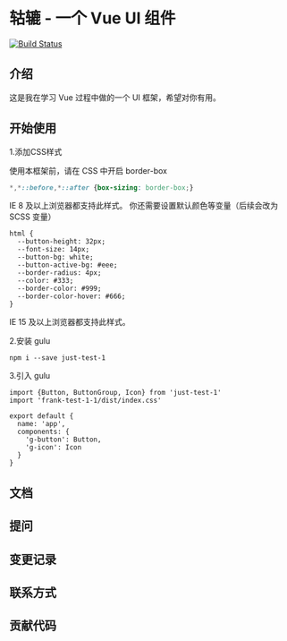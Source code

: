 # 轱辘 - 一个 Vue UI 组件
[![Build Status](https://travis-ci.com/JaniceZD/gulu-demo.svg?branch=master)](https://travis-ci.com/JaniceZD/gulu-demo)

## 介绍
这是我在学习 Vue 过程中做的一个 UI 框架，希望对你有用。

## 开始使用
1.添加CSS样式

使用本框架前，请在 CSS 中开启 border-box
```css
*,*::before,*::after {box-sizing: border-box;}
```
IE 8 及以上浏览器都支持此样式。
你还需要设置默认颜色等变量（后续会改为 SCSS 变量）
```
html {
  --button-height: 32px;
  --font-size: 14px;
  --button-bg: white;
  --button-active-bg: #eee;
  --border-radius: 4px;
  --color: #333;
  --border-color: #999;
  --border-color-hover: #666;
}
```
IE 15 及以上浏览器都支持此样式。

2.安装 gulu
```
npm i --save just-test-1
```
3.引入 gulu
```
import {Button, ButtonGroup, Icon} from 'just-test-1'
import 'frank-test-1-1/dist/index.css'

export default {
  name: 'app',
  components: {
    'g-button': Button,
    'g-icon': Icon
  }
}
```


## 文档

## 提问

## 变更记录

## 联系方式

## 贡献代码